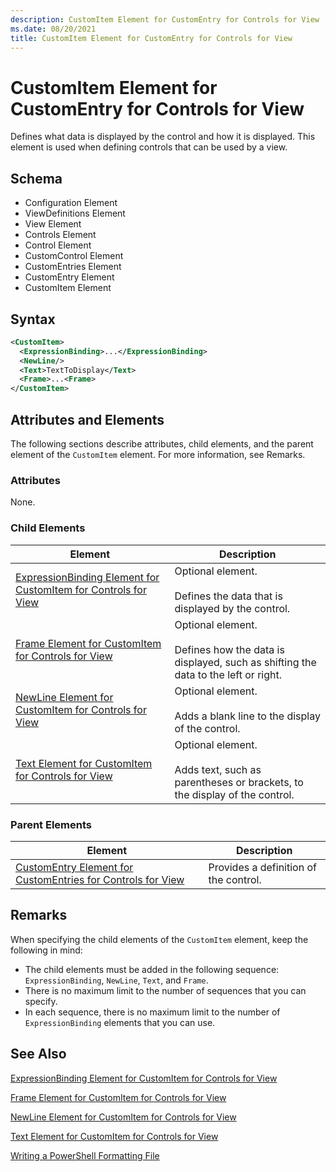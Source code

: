 ```yaml
---
description: CustomItem Element for CustomEntry for Controls for View
ms.date: 08/20/2021
title: CustomItem Element for CustomEntry for Controls for View
---
```

# CustomItem Element for CustomEntry for Controls for View

Defines what data is displayed by the control and how it is displayed. This element is used when
defining controls that can be used by a view.

## Schema

- Configuration Element
- ViewDefinitions Element
- View Element
- Controls Element
- Control Element
- CustomControl Element
- CustomEntries Element
- CustomEntry Element
- CustomItem Element

## Syntax

```xml
<CustomItem>
  <ExpressionBinding>...</ExpressionBinding>
  <NewLine/>
  <Text>TextToDisplay</Text>
  <Frame>...<Frame>
</CustomItem>
```

## Attributes and Elements

The following sections describe attributes, child elements, and the parent element of the
`CustomItem` element. For more information, see Remarks.

### Attributes

None.

### Child Elements

|Element|Description|
|-------------|-----------------|
|[ExpressionBinding Element for CustomItem for Controls for View](./expressionbinding-element-for-customitem-for-controls-for-view-format.md)|Optional element.<br /><br /> Defines the data that is displayed by the control.|
|[Frame Element for CustomItem for Controls for View](./frame-element-for-customitem-for-controls-for-view-format.md)|Optional element.<br /><br /> Defines how the data is displayed, such as shifting the data to the left or right.|
|[NewLine Element for CustomItem for Controls for View](./newline-element-for-customitem-for-controls-for-view-format.md)|Optional element.<br /><br /> Adds a blank line to the display of the control.|
|[Text Element for CustomItem for Controls for View](./text-element-for-customitem-for-controls-for-view-format.md)|Optional element.<br /><br /> Adds text, such as parentheses or brackets, to the display of the control.|

### Parent Elements

|Element|Description|
|-------------|-----------------|
|[CustomEntry Element for CustomEntries for Controls for View](./customentry-element-for-customentries-for-controls-for-view-format.md)|Provides a definition of the control.|

## Remarks

When specifying the child elements of the `CustomItem` element, keep the following in mind:

- The child elements must be added in the following sequence: `ExpressionBinding`, `NewLine`,
  `Text`, and `Frame`.
- There is no maximum limit to the number of sequences that you can specify.
- In each sequence, there is no maximum limit to the number of `ExpressionBinding` elements that you
  can use.

## See Also

[ExpressionBinding Element for CustomItem for Controls for View](./expressionbinding-element-for-customitem-for-controls-for-view-format.md)

[Frame Element for CustomItem for Controls for View](./frame-element-for-customitem-for-controls-for-view-format.md)

[NewLine Element for CustomItem for Controls for View](./newline-element-for-customitem-for-controls-for-view-format.md)

[Text Element for CustomItem for Controls for View](./text-element-for-customitem-for-controls-for-view-format.md)

[Writing a PowerShell Formatting File](./writing-a-powershell-formatting-file.md)
